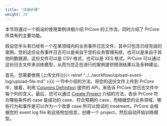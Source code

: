```yaml
---
title: "详细步骤"
weight: 20
---
```


本节将通过一个假设的使用案例详细介绍 PrCore 的工作流，同时介绍了 PrCore 所具有的主要功能。

假设您手头有已经有一个在某领域内的业务事件日志文件，其中只包含已经完成的案例。您的这份业务事件日志可以是来自于您的业务管理系统，也可以是来自于其他的数据源。这份文件可以是 CSV 格式，也可以是 XES 格式。PrCore 可以通过这份日志文件来训练模型，从而为您正在进行的案例提供预测结果以及多种建议。

首先，您需要使用 [上传文件]({{< relref "../../workflow/upload-event-log/upload-file.md" >}}) 一节中介绍的方法，将您的这份文件上传到 PrCore 中，接着，利用 [Columns Definition](/workflow/upload-event-log/columns-definition/) 提供的 API，来告诉 PrCore 您日志文件中每个列的含义。最后，您可以通过 [Create Project](/workflow/upload-event-log/project-creation/) 介绍的方法，告诉 PrCore 符合哪些条件的 case 是成功的 case、符合预期的 case，而根据您的业务领域，哪些行为和事件是可以作为一个改善 case 所可以尝试的 treatment。PrCore 会根据您的 event log file 和这些附加信息，创建一个 project，然后自动开始训练模型。

